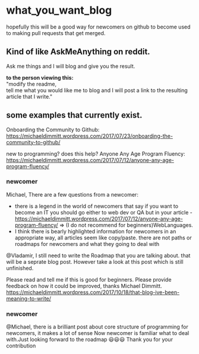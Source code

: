 # what_you_want_blog
hopefully this will be a good way for newcomers on github to become used to making pull requests that get merged. 

## Kind of like AskMeAnything on reddit. 
Ask me things and I will blog and give you the result. 

<b>to the person viewing this: </b>
<br>"modify the readme, 
<br>tell me what you would like me to blog and I will post a link to the resulting article that I write."


## some examples that currently exist. 
Onboarding the Community to Github: 
<br>https://michaeldimmitt.wordpress.com/2017/07/23/onboarding-the-community-to-github/

new to programming? does this help? Anyone Any Age Program Fluency:
<br>https://michaeldimmitt.wordpress.com/2017/07/12/anyone-any-age-program-fluency/

### newcomer 

Michael, There are a few questions from a newcomer:
 - there is a legend in the world of newcomers that say if you want to become an IT you should go either to web dev or QA 
but in your article - https://michaeldimmitt.wordpress.com/2017/07/12/anyone-any-age-program-fluency/ =>
(I do not recommend for beginners)WebLanguages. 
- I think there is bearly highlighted information for newcomers in an appropriate way, all articles seem like copy/paste.
there are not paths or roadmaps for newcomers and what they going to deal with 
 
@Vladamir, I still need to write the Roadmap that you are talking about. that will be a seprate blog post. However take a look at this post which is still unfinished. 

Please read and tell me if this is good for beginners.
Please provide feedback on how it could be improved, thanks Michael Dimmitt.
https://michaeldimmitt.wordpress.com/2017/10/18/that-blog-ive-been-meaning-to-write/

### newcomer 
 
@Michael, there is a brilliant post about core structure of programming for newcomers, it makes a lot of sense 
Now newcomer is familiar what to deal with.Just looking forward to the roadmap 😃😃😃
Thank you for your contribution 

